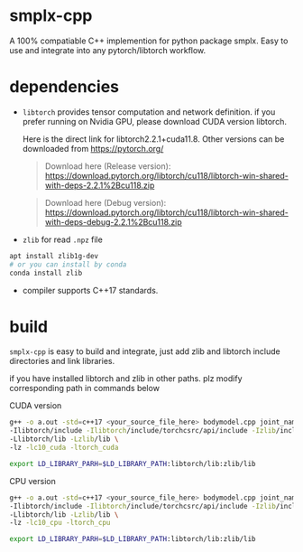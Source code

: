 # smplx-cpp

A 100% compatiable C++ implemention for python package smplx. Easy to use and integrate into any pytorch/libtorch workflow.

# dependencies
* `libtorch` provides tensor computation and network definition. if you prefer running on Nvidia GPU, please download CUDA version libtorch.

    Here is the direct link for libtorch2.2.1+cuda11.8. Other versions can be downloaded from https://pytorch.org/

    >Download here (Release version):
https://download.pytorch.org/libtorch/cu118/libtorch-win-shared-with-deps-2.2.1%2Bcu118.zip

    >Download here (Debug version):
https://download.pytorch.org/libtorch/cu118/libtorch-win-shared-with-deps-debug-2.2.1%2Bcu118.zip

* `zlib` for read `.npz` file
```bash
apt install zlib1g-dev
# or you can install by conda
conda install zlib
```

* compiler supports C++17 standards.



# build
`smplx-cpp` is easy to build and integrate, just add zlib and libtorch include directories and link libraries. 

if you have installed libtorch and zlib in other paths. plz modify corresponding path in commands below 

CUDA version

```bash
g++ -o a.out -std=c++17 <your_source_file_here> bodymodel.cpp joint_names.cpp lbs.cpp npyio.cpp vertex_ids.cpp \
-Ilibtorch/include -Ilibtorch/include/torchcsrc/api/include -Izlib/include \
-Llibtorch/lib -Lzlib/lib \
-lz -lc10_cuda -ltorch_cuda

export LD_LIBRARY_PARH=$LD_LIBRARY_PATH:libtorch/lib:zlib/lib
```

CPU version

```bash
g++ -o a.out -std=c++17 <your_source_file_here> bodymodel.cpp joint_names.cpp lbs.cpp npyio.cpp vertex_ids.cpp \
-Ilibtorch/include -Ilibtorch/include/torchcsrc/api/include -Izlib/include \
-Llibtorch/lib -Lzlib/lib \
-lz -lc10_cpu -ltorch_cpu

export LD_LIBRARY_PARH=$LD_LIBRARY_PATH:libtorch/lib:zlib/lib
```

